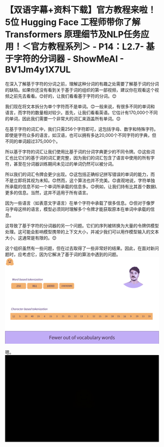 # 【双语字幕+资料下载】官方教程来啦！5位 Hugging Face 工程师带你了解 Transformers 原理细节及NLP任务应用！＜官方教程系列＞ - P14：L2.7- 基于字符的分词器 - ShowMeAI - BV1Jm4y1X7UL

在深入了解基于字符的分词之前，理解这种分词的有趣之处需要了解基于词的分词的缺陷。如果你还没有看到关于基于词的组织的第一部视频，建议你在观看这个视频之前先去看看。😊好的，让我们看看基于字符的分词。😊

我们现在将文本拆分为单个字符而不是单词。😊一般来说，有很多不同的单词和语言，而字符的数量相对较少。首先，让我们看看英语。它估计有170,000个不同的单词，因此我们需要一个非常大的词汇来涵盖所有单词。😊

在基于字符的词汇中，我们只需256个字符即可，这包括字母、数字和特殊字符。即使是字符众多的语言，如汉语，也可以拥有多达20,000个不同字符的字典，但不同的单词超过375,000个。

所以基于字符的词汇让我们使用比基于词的分词字典更少的不同令牌。😊这些词汇也比它们的基于词的词汇更完整，因为我们的词汇包含了语言中使用的所有字符，甚至在分词器训练期间未见过的单词仍然可以被分词。

所以我们的词汇令牌会更少出现。😊这包括正确标记拼写错误的单词的能力，而不是立即将其视为未知。😊然而，这个算法也并不完美。😊直观地说，字符单独所承载的信息不如一个单词所承载的信息多。😊例如，让我们持有比其首个数据L更多的信息。当然，这并不适用于所有语言。

因为一些语言（如表意文字语言）在单个字符中承载了很多信息。😊但对于像罗马字母这样的语言，模型必须同时理解多个令牌才能获取原本在单词中承载的信息。

这导致了基于字符的分词器的另一个问题。它们的序列被转换为大量的令牌供模型处理。这可能会影响模型携带的上下文大小，并减少我们可以用作模型输入的文本大小，这通常是有限的。😊

这个组织虽然有一些问题，但在过去取得了一些非常好的结果。因此，在面对新问题时，应考虑它，因为它解决了基于词的算法中遇到的问题。![](img/6a739a8b766233902cc0ce2bd62c0279_1.png)

嗯。![](img/6a739a8b766233902cc0ce2bd62c0279_3.png)
